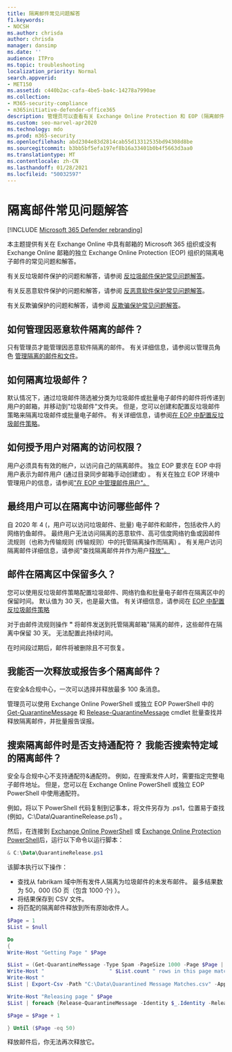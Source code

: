 ```yaml
---
title: 隔离邮件常见问题解答
f1.keywords:
- NOCSH
ms.author: chrisda
author: chrisda
manager: dansimp
ms.date: ''
audience: ITPro
ms.topic: troubleshooting
localization_priority: Normal
search.appverid:
- MET150
ms.assetid: c440b2ac-cafa-4be5-ba4c-14278a7990ae
ms.collection:
- M365-security-compliance
- m365initiative-defender-office365
description: 管理员可以查看有关 Exchange Online Protection 和 EOP (隔离邮件的常见问题和) 。
ms.custom: seo-marvel-apr2020
ms.technology: mdo
ms.prod: m365-security
ms.openlocfilehash: abd2304e83d2814cab55d13312535bd94308d8be
ms.sourcegitcommit: b3bb5bf5efa197ef8b16a33401b0b4f5663d3aa0
ms.translationtype: MT
ms.contentlocale: zh-CN
ms.lasthandoff: 01/28/2021
ms.locfileid: "50032597"
---
```

# <a name="quarantined-messages-faq"></a>隔离邮件常见问题解答

[!INCLUDE [Microsoft 365 Defender rebranding](../includes/microsoft-defender-for-office.md)]


本主题提供有关在 Exchange Online 中具有邮箱的 Microsoft 365 组织或没有 Exchange Online 邮箱的独立 Exchange Online Protection (EOP) 组织的隔离电子邮件的常见问题和解答。

有关反垃圾邮件保护的问题和解答，请参阅 [反垃圾邮件保护常见问题解答](anti-spam-protection-faq.md)。

有关反恶意软件保护的问题和解答，请参阅 [反恶意软件保护常见问题解答](anti-malware-protection-faq-eop.md)。

有关反欺骗保护的问题和解答，请参阅 [反欺骗保护常见问题解答](anti-spoofing-protection-faq.md)。

## <a name="how-do-i-manage-messages-that-were-quarantined-for-malware"></a>如何管理因恶意软件隔离的邮件？

只有管理员才能管理因恶意软件隔离的邮件。 有关详细信息，请参阅以管理员角色 [管理隔离的邮件和文件](manage-quarantined-messages-and-files.md)。

## <a name="how-do-i-quarantine-spam"></a>如何隔离垃圾邮件？

默认情况下，通过垃圾邮件筛选被分类为垃圾邮件或批量电子邮件的邮件将传递到用户的邮箱，并移动到"垃圾邮件"文件夹。 但是，您可以创建和配置反垃圾邮件策略来隔离垃圾邮件或批量电子邮件。 有关详细信息，请参阅[在 EOP 中配置反垃圾邮件策略](configure-your-spam-filter-policies.md)。

## <a name="how-do-i-give-users-access-to-the-quarantine"></a>如何授予用户对隔离的访问权限？

用户必须具有有效的帐户，以访问自己的隔离邮件。 独立 EOP 要求在 EOP 中将用户表示为邮件用户 (通过目录同步邮箱手动创建或) 。 有关在独立 EOP 环境中管理用户的信息，请参阅["在 EOP 中管理邮件用户"。](manage-mail-users-in-eop.md)

## <a name="what-messages-can-end-users-access-in-quarantine"></a>最终用户可以在隔离中访问哪些邮件？

自 2020 年 4 (，用户可以访问垃圾邮件、批量) 电子邮件和邮件，包括收件人的网络钓鱼邮件。 最终用户无法访问隔离的恶意软件、高可信度网络钓鱼或因邮件流规则（也称为传输规则 (传输规则）中的托管隔离操作而隔离) 。 有关用户访问隔离邮件详细信息，请参阅"查找隔离邮件并作为用户[释放"。](find-and-release-quarantined-messages-as-a-user.md)

## <a name="how-long-are-messages-kept-in-the-quarantine"></a>邮件在隔离区中保留多久？

您可以使用反垃圾邮件策略配置垃圾邮件、网络钓鱼和批量电子邮件在隔离区中的保留时间。 默认值为 30 天，也是最大值。 有关详细信息，请参阅在 [EOP 中配置反垃圾邮件策略](configure-your-spam-filter-policies.md)

对于由邮件流规则操作 **"** 将邮件发送到托管隔离邮箱"隔离的邮件，这些邮件在隔离中保留 30 天。 无法配置此持续时间。

在时间段过期后，邮件将被删除且不可恢复。

## <a name="can-i-release-or-report-more-than-one-quarantined-message-at-a-time"></a>我能否一次释放或报告多个隔离邮件？

在安全&合规中心，一次可以选择并释放最多 100 条消息。

管理员可以使用 Exchange Online PowerShell 或独立 EOP PowerShell 中的 [Get-QuarantineMessage](https://docs.microsoft.com/powershell/module/exchange/get-quarantinemessage) 和 [Release-QuarantineMessage](https://docs.microsoft.com/powershell/module/exchange/release-quarantinemessage) cmdlet 批量查找并释放隔离邮件，并批量报告误报。

## <a name="are-wildcards-supported-when-searching-for-quarantined-messages-can-i-search-for-quarantined-messages-for-a-specific-domain"></a>搜索隔离邮件时是否支持通配符？ 我能否搜索特定域的隔离邮件？

安全与合规中心不支持通配符&通配符。 例如，在搜索发件人时，需要指定完整电子邮件地址。 但是，您可以在 Exchange Online PowerShell 或独立 EOP PowerShell 中使用通配符。

例如，将以下 PowerShell 代码复制到记事本，将文件另存为 .ps1，位置易于查找 (例如，C:\Data\QuarantineRelease.ps1) 。

然后，在连接到 [Exchange Online PowerShell](https://docs.microsoft.com/powershell/exchange/connect-to-exchange-online-powershell) 或 [Exchange Online Protection PowerShell](https://docs.microsoft.com/powershell/exchange/connect-to-exchange-online-protection-powershell)后，运行以下命令以运行脚本：

```powershell
& C:\Data\QuarantineRelease.ps1
```

该脚本执行以下操作：

- 查找从 fabrikam 域中所有发件人隔离为垃圾邮件的未发布邮件。 最多结果数为 50，000 (50 页（包含 1000 个) ）。
- 将结果保存到 CSV 文件。
- 将匹配的隔离邮件释放到所有原始收件人。

```powershell
$Page = 1
$List = $null

Do
{
Write-Host "Getting Page " $Page

$List = (Get-QuarantineMessage -Type Spam -PageSize 1000 -Page $Page | where {$_.Released -like "False" -and $_.SenderAddress -like "*fabrikam.com"})
Write-Host "                     " $List.count " rows in this page match"
Write-Host "                                                             Exporting list to appended CSV for logging"
$List | Export-Csv -Path "C:\Data\Quarantined Message Matches.csv" -Append -NoTypeInformation

Write-Host "Releasing page " $Page
$List | foreach {Release-QuarantineMessage -Identity $_.Identity -ReleaseToAll}

$Page = $Page + 1

} Until ($Page -eq 50)
```

释放邮件后，你无法再次释放它。
